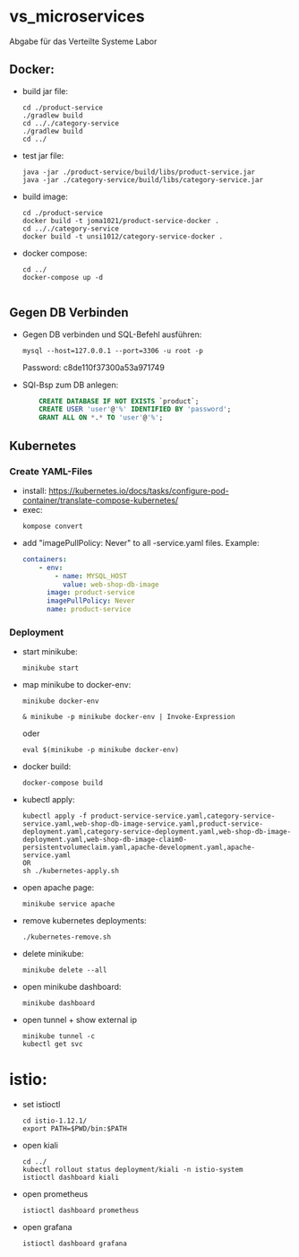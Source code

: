 # vs_microservices
Abgabe für das Verteilte Systeme Labor

<h2>Docker:</h2>

-   build jar file:
    ```console
    cd ./product-service 
    ./gradlew build
    cd .././category-service 
    ./gradlew build
    cd ../
    ```
-   test jar file:
    ```console
    java -jar ./product-service/build/libs/product-service.jar
    java -jar ./category-service/build/libs/category-service.jar
    ```
-   build image:
    ```console
    cd ./product-service
    docker build -t joma1021/product-service-docker .
    cd .././category-service
    docker build -t unsi1012/category-service-docker .
    ```
-   docker compose:
    ```console
    cd ../
    docker-compose up -d


<h2> Gegen DB Verbinden</h2>

-   Gegen DB verbinden und SQL-Befehl ausführen:
    ```console
    mysql --host=127.0.0.1 --port=3306 -u root -p
    ```
    Password: c8de110f37300a53a971749

-   SQl-Bsp zum DB anlegen:   
    ```sql
        CREATE DATABASE IF NOT EXISTS `product`;   
        CREATE USER 'user'@'%' IDENTIFIED BY 'password';
        GRANT ALL ON *.* TO 'user'@'%';
    ```


<h2>Kubernetes</h2>

<h3>Create YAML-Files</h3>

-   install: https://kubernetes.io/docs/tasks/configure-pod-container/translate-compose-kubernetes/
-   exec: 
    ```console
    kompose convert
    ```
-   add "imagePullPolicy: Never" to all -service.yaml files. Example:
    ```yaml
    containers:
        - env:
            - name: MYSQL_HOST
              value: web-shop-db-image
          image: product-service
          imagePullPolicy: Never
          name: product-service
    ```

<h3>Deployment</h3>
    
-   start minikube:
    ```console
    minikube start
    ```
-   map minikube to docker-env:
    ```console
    minikube docker-env
    ```
    ```console
    & minikube -p minikube docker-env | Invoke-Expression
    ```
    oder

    ```console
    eval $(minikube -p minikube docker-env)
    ```
-   docker build:
    ```console
    docker-compose build
    ```
-   kubectl apply:
    ```console
    kubectl apply -f product-service-service.yaml,category-service-service.yaml,web-shop-db-image-service.yaml,product-service-deployment.yaml,category-service-deployment.yaml,web-shop-db-image-deployment.yaml,web-shop-db-image-claim0-persistentvolumeclaim.yaml,apache-development.yaml,apache-service.yaml
    OR 
    sh ./kubernetes-apply.sh
    ```    
-   open apache page:
    ```console
    minikube service apache
    ```
 -  remove kubernetes deployments:
    ```console
    ./kubernetes-remove.sh
    ```   
-   delete minikube:
    ```console
    minikube delete --all
    ```

-   open minikube dashboard:
     ```console
    minikube dashboard
    ```

-   open tunnel + show external ip
     ```console
    minikube tunnel -c
    kubectl get svc
    ```
# istio:
- set istioctl
  ```console
  cd istio-1.12.1/
  export PATH=$PWD/bin:$PATH
  ```

- open kiali
  ```console
  cd ../
  kubectl rollout status deployment/kiali -n istio-system
  istioctl dashboard kiali
  ```
- open prometheus
    ```console
    istioctl dashboard prometheus
    ```

- open grafana
    ```console
    istioctl dashboard grafana
    ```
